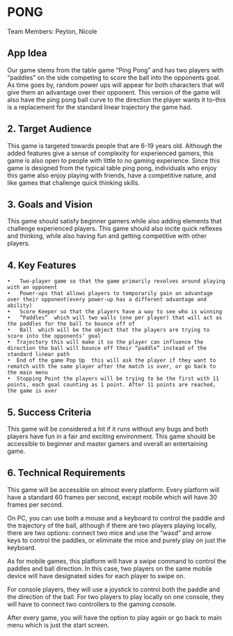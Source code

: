 # PONG

Team Members: Peyton, Nicole

## App Idea

 Our game stems from the table game “Ping Pong” and has two players with “paddles” on the side competing to score the ball into the opponents goal. As time goes by, random power ups will appear for both characters that will give them an advantage over their opponent. This version of the game will also have the ping pong ball curve to the direction the player wants it to–this is a replacement for the standard linear trajectory the game had.

## 2. Target Audience

 This game is targeted towards people that are 6-19 years old. Although the added features give a sense of complexity for experienced gamers, this game is also open to people with little to no gaming experience. Since this game is designed from the typical table ping pong, individuals who enjoy this game also enjoy playing with friends, have a competitive nature, and like games that challenge quick thinking skills.

## 3. Goals and Vision

 This game should satisfy beginner gamers while also adding elements that challenge experienced players. This game should also incite quick reflexes and thinking, while also having fun and getting competitive with other players.

## 4. Key Features

    •   Two-player game so that the game primarily revolves around playing with an opponent
    •   Power-ups that allows players to temporarily gain an advantage over their opponent(every power-up has a different advantage and ability)
    •   Score Keeper so that the players have a way to see who is winning
    •   “Paddles”  which will two walls (one per player) that will act as the paddles for the ball to bounce off of
    •   Ball  which will be the object that the players are trying to score into the opponents’ goal
    •  Trajectory this will make it so the player can influence the direction the ball will bounce off their “paddle” instead of the standard linear path
    •  End of the game Pop Up  this will ask the player if they want to rematch with the same player after the match is over, or go back to the main menu
    •  Stopping Point the players will be trying to be the first with 11 points, each goal counting as 1 point. After 11 points are reached, the game is over

## 5. Success Criteria

This game will be considered a hit if it runs without any bugs and both players have fun in a fair and exciting environment. This game should be accessible to beginner and master gamers and overall an entertaining game.

## 6. Technical Requirements

This game will be accessible on almost every platform. Every platform will have a standard 60 frames per second, except mobile which will have 30 frames per second.

On PC, you can use both a mouse and a keyboard to control the paddle and the trajectory of the ball, although if there are two players playing locally, there are two options: connect two mice and use the “wasd” and arrow keys to control the paddles, or eliminate the mice and purely play on just the keyboard.

As for mobile games, this platform will have a swipe command to control the paddles and ball direction. In this case, two players on the same mobile device will have designated sides for each player to swipe on.

For console players, they will use a joystick to control both the paddle and the direction of the ball. For two players to play locally on one console, they will have to connect two controllers to the gaming console.

After every game, you will have the option to play again or go back to main menu which is just the start screen.

